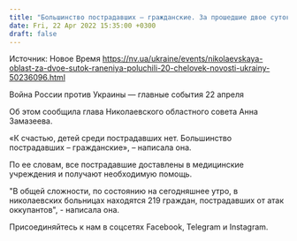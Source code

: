 ```yaml
---
title: "Большинство пострадавших — гражданские. За прошедшие двое суток в Николаевской области ранения получили 20 человек — облсовет"
date: Fri, 22 Apr 2022 15:35:00 +0300
draft: false
---
```

Источник: Новое Время https://nv.ua/ukraine/events/nikolaevskaya-oblast-za-dvoe-sutok-raneniya-poluchili-20-chelovek-novosti-ukrainy-50236096.html


 Война России против Украины — главные события 22 апреля

Об этом сообщила глава Николаевского областного совета Анна Замазеева.

«К счастью, детей среди пострадавших нет. Большинство пострадавших – гражданские», – написала она.

По ее словам, все пострадавшие доставлены в медицинские учреждения и получают необходимую помощь.

"В общей сложности, по состоянию на сегодняшнее утро, в николаевских больницах находятся 219 граждан, пострадавших от атак оккупантов", - написала она. 

Присоединяйтесь к нам в соцсетях Facebook, Telegram и Instagram.
